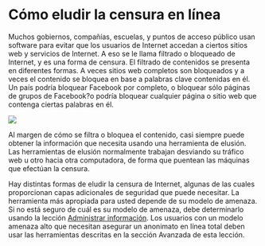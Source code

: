 [Title]: # (Cómo eludir la censura en línea)
[Difficulty]: # (Principiante)
[Order]: # (0)

# Cómo eludir la censura en línea

Muchos gobiernos, compañías, escuelas, y puntos de acceso público usan software para evitar que los usuarios de Internet accedan a ciertos sitios web y servicios de Internet. A eso se le llama filtrado o bloqueado de Internet, y es una forma de censura. El filtrado de contenidos se presenta en diferentes formas. A veces sitios web completos son bloqueados y a veces el contenido se bloquea en base a palabras clave contenidas en él. Un país podría bloquear Facebook por completo, o bloquear sólo páginas de grupos de Facebook?o podría bloquear cualquier página o sitio web que contenga ciertas palabras en él.

![](internetb1.png)

Al margen de cómo se filtra o bloquea el contenido, casi siempre puede obtener la información que necesita usando una herramienta de elusión. Las herramientas de elusión normalmente trabajan desviando su tráfico web u otro hacia otra computadora, de forma que puentean las máquinas que efectúan la censura.

Hay distintas formas de eludir la censura de Internet, algunas de las cuales proporcionan capas adicionales de seguridad que puede necesitar. La herramienta más apropiada para usted depende de su modelo de amenaza. Si no está seguro de cuál es su modelo de amenaza, debe determinarlo usando la lección [Administrar información](umbrella://lesson/managing-information). Los usuarios con un modelo amenaza alto que necesitan asegurar un anonimato en línea total deben usar las herramientas descritas en la sección Avanzada de esta lección.